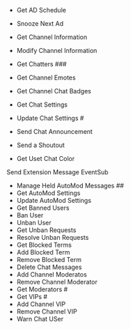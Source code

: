 - Get AD Schedule
- Snooze Next Ad

- Get Channel Information
- Modify Channel Information

- Get Chatters ###
- Get Channel Emotes
- Get Channel Chat Badges
- Get Chat Settings
- Update Chat Settings #
- Send Chat Announcement
- Send a Shoutout
- Get Uset Chat Color

Send Extension Message
EventSub

- Manage Held AutoMod Messages ##
- Get AutoMod Settings
- Update AutoMod Settings
- Get Banned Users
- Ban User
- Unban User
- Get Unban Requests
- Resolve Unban Requests
- Get Blocked Terms
- Add Blocked Term
- Remove Blocked Term
- Delete Chat Messages
- Add Channel Moderatos
- Remove Channel Moderator
- Get Moderators #
- Get VIPs #
- Add Channel VIP
- Remove Channel VIP
- Warn Chat USer
